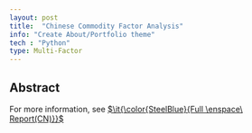 ```yaml
---
layout: post
title:  "Chinese Commodity Factor Analysis"
info: "Create About/Portfolio theme"
tech : "Python"
type: Multi-Factor
---
```


## Abstract
For more information, see [$\it{\color{SteelBlue}{Full \enspace\ Report(CN)}}$](../assets/pdfs/commodity_factors.pdf "Research on Commodity Factor")
